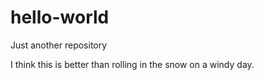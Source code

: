 # hello-world
Just another repository

I think this is better than rolling in the snow on a windy day.  
